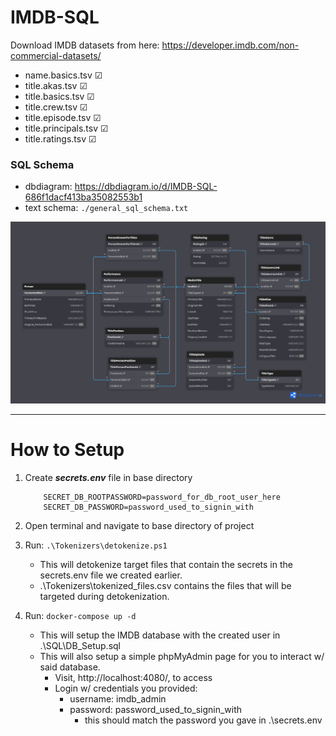 # IMDB-SQL
 
Download IMDB datasets from here: https://developer.imdb.com/non-commercial-datasets/
- name.basics.tsv &#9745;
- title.akas.tsv &#9745;
- title.basics.tsv &#9745;
- title.crew.tsv &#9745;
- title.episode.tsv &#9745;
- title.principals.tsv &#9745;
- title.ratings.tsv &#9745;


### SQL Schema

- dbdiagram: https://dbdiagram.io/d/IMDB-SQL-686f1dacf413ba35082553b1
- text schema: ```./general_sql_schema.txt```

![IMDB SQL Schema](./IMDB_SQL.png "IMDB SQL Schema")

---

# How to Setup

1. Create ___secrets.env___ file in base directory

    ```
        SECRET_DB_ROOTPASSWORD=password_for_db_root_user_here
        SECRET_DB_PASSWORD=password_used_to_signin_with
    ```

2. Open terminal and navigate to base directory of project

3. Run: ```.\Tokenizers\detokenize.ps1```
    - This will detokenize target files that contain the secrets in the secrets.env file we created earlier.
    - .\Tokenizers\tokenized_files.csv contains the files that will be targeted during detokenization.

4. Run: ```docker-compose up -d```
    - This will setup the IMDB database with the created user in .\SQL\DB_Setup.sql
    - This will also setup a simple phpMyAdmin page for you to interact w/ said database.
        - Visit, http://localhost:4080/, to access
        - Login w/ credentials you provided:
            - username: imdb_admin
            - password: password_used_to_signin_with
                - this should match the password you gave in .\secrets.env